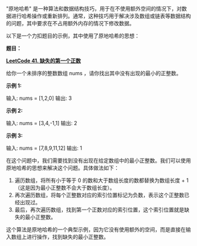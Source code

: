 "原地哈希" 是一种算法和数据结构技巧，用于在不使用额外空间的情况下，对数据进行哈希操作或重新排列。通常，这种技巧用于解决涉及数组或链表等数据结构的问题，其中要求在不占用额外内存的情况下修改数据。

以下是一个力扣题目的示例，其中使用了原地哈希的思想：

**题目：**

**[LeetCode 41. 缺失的第一个正数](https://leetcode-cn.com/problems/first-missing-positive/)**

给你一个未排序的整数数组 nums ，请你找出其中没有出现的最小的正整数。

**示例 1:**

输入: nums = [1,2,0] 输出: 3

**示例 2:**

输入: nums = [3,4,-1,1] 输出: 2

**示例 3:**

输入: nums = [7,8,9,11,12] 输出: 1

在这个问题中，我们需要找到没有出现在给定数组中的最小正整数。我们可以使用原地哈希的思想来解决这个问题。具体做法如下：

1. 遍历数组，将所有小于等于 0 的数和大于数组长度的数都替换为数组长度 + 1（这是因为最小正整数不会大于数组长度）。
2. 再次遍历数组，将每个正整数对应的索引位置标记为负数，表示这个正整数已经出现过。
3. 最后，再次遍历数组，找到第一个正数对应的索引位置，这个索引位置就是缺失的最小正整数。

这个算法是原地哈希的一个典型示例，因为它没有使用额外的空间，而是直接在输入数组上进行操作，找到缺失的最小正整数。

